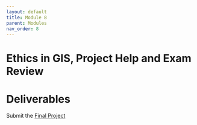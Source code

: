 ```yaml
---
layout: default
title: Module 8
parent: Modules
nav_order: 8
---
```


# Ethics in GIS, Project Help and Exam Review


# Deliverables

Submit the [Final Project]()
